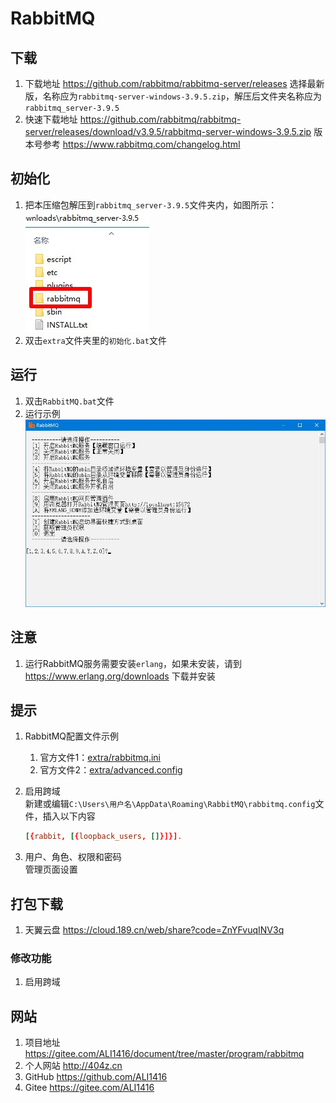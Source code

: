 # RabbitMQ

## 下载

1. 下载地址 <https://github.com/rabbitmq/rabbitmq-server/releases> 选择最新版，名称应为`rabbitmq-server-windows-3.9.5.zip`，解压后文件夹名称应为`rabbitmq_server-3.9.5`
2. 快速下载地址 <https://github.com/rabbitmq/rabbitmq-server/releases/download/v3.9.5/rabbitmq-server-windows-3.9.5.zip> 版本号参考 <https://www.rabbitmq.com/changelog.html>

## 初始化

1. 把本压缩包解压到`rabbitmq_server-3.9.5`文件夹内，如图所示：  
![初始化示例](img/初始化示例.jpg)
2. 双击`extra`文件夹里的`初始化.bat`文件

## 运行

1. 双击`RabbitMQ.bat`文件
2. 运行示例  
![运行示例](img/运行示例.jpg)

## 注意

1. 运行RabbitMQ服务需要安装`erlang`，如果未安装，请到 <https://www.erlang.org/downloads> 下载并安装

## 提示

1. RabbitMQ配置文件示例
   1. 官方文件1：[extra/rabbitmq.ini](extra/rabbitmq.ini)
   2. 官方文件2：[extra/advanced.config](extra/advanced.config)
2. 启用跨域  
   新建或编辑`C:\Users\用户名\AppData\Roaming\RabbitMQ\rabbitmq.config`文件，插入以下内容

   ```conf
   [{rabbit, [{loopback_users, []}]}].
   ```

3. 用户、角色、权限和密码  
   管理页面设置

## 打包下载

1. 天翼云盘 <https://cloud.189.cn/web/share?code=ZnYFvuqINV3q>

### 修改功能

1. 启用跨域

## 网站

1. 项目地址 <https://gitee.com/ALI1416/document/tree/master/program/rabbitmq>
2. 个人网站 <http://404z.cn>
3. GitHub <https://github.com/ALI1416>
4. Gitee <https://gitee.com/ALI1416>
